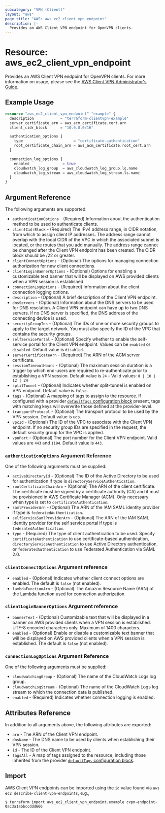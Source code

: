 ```yaml
---
subcategory: "VPN (Client)"
layout: "aws"
page_title: "AWS: aws_ec2_client_vpn_endpoint"
description: |-
  Provides an AWS Client VPN endpoint for OpenVPN clients.
---
```


# Resource: aws_ec2_client_vpn_endpoint

Provides an AWS Client VPN endpoint for OpenVPN clients. For more information on usage, please see the
[AWS Client VPN Administrator's Guide](https://docs.aws.amazon.com/vpn/latest/clientvpn-admin/what-is.html).

## Example Usage

```terraform
resource "aws_ec2_client_vpn_endpoint" "example" {
  description            = "terraform-clientvpn-example"
  server_certificate_arn = aws_acm_certificate.cert.arn
  client_cidr_block      = "10.0.0.0/16"

  authentication_options {
    type                       = "certificate-authentication"
    root_certificate_chain_arn = aws_acm_certificate.root_cert.arn
  }

  connection_log_options {
    enabled               = true
    cloudwatch_log_group  = aws_cloudwatch_log_group.lg.name
    cloudwatch_log_stream = aws_cloudwatch_log_stream.ls.name
  }
}
```

## Argument Reference

The following arguments are supported:

* `authenticationOptions` - (Required) Information about the authentication method to be used to authenticate clients.
* `clientCidrBlock` - (Required) The IPv4 address range, in CIDR notation, from which to assign client IP addresses. The address range cannot overlap with the local CIDR of the VPC in which the associated subnet is located, or the routes that you add manually. The address range cannot be changed after the Client VPN endpoint has been created. The CIDR block should be /22 or greater.
* `clientConnectOptions` - (Optional) The options for managing connection authorization for new client connections.
* `clientLoginBannerOptions` - (Optional) Options for enabling a customizable text banner that will be displayed on AWS provided clients when a VPN session is established.
* `connectionLogOptions` - (Required) Information about the client connection logging options.
* `description` - (Optional) A brief description of the Client VPN endpoint.
* `dnsServers` - (Optional) Information about the DNS servers to be used for DNS resolution. A Client VPN endpoint can have up to two DNS servers. If no DNS server is specified, the DNS address of the connecting device is used.
* `securityGroupIds` - (Optional) The IDs of one or more security groups to apply to the target network. You must also specify the ID of the VPC that contains the security groups.
* `selfServicePortal` - (Optional) Specify whether to enable the self-service portal for the Client VPN endpoint. Values can be `enabled` or `disabled`. Default value is `disabled`.
* `serverCertificateArn` - (Required) The ARN of the ACM server certificate.
* `sessionTimeoutHours` - (Optional) The maximum session duration is a trigger by which end-users are required to re-authenticate prior to establishing a VPN session. Default value is `24` - Valid values: `8 | 10 | 12 | 24`
* `splitTunnel` - (Optional) Indicates whether split-tunnel is enabled on VPN endpoint. Default value is `false`.
* `tags` - (Optional) A mapping of tags to assign to the resource. If configured with a provider [`defaultTags` configuration block](https://registry.terraform.io/providers/hashicorp/aws/latest/docs#default_tags-configuration-block) present, tags with matching keys will overwrite those defined at the provider-level.
* `transportProtocol` - (Optional) The transport protocol to be used by the VPN session. Default value is `udp`.
* `vpcId` - (Optional) The ID of the VPC to associate with the Client VPN endpoint. If no security group IDs are specified in the request, the default security group for the VPC is applied.
* `vpnPort` - (Optional) The port number for the Client VPN endpoint. Valid values are `443` and `1194`. Default value is `443`.

### `authenticationOptions` Argument Reference

One of the following arguments must be supplied:

* `activeDirectoryId` - (Optional) The ID of the Active Directory to be used for authentication if type is `directoryServiceAuthentication`.
* `rootCertificateChainArn` - (Optional) The ARN of the client certificate. The certificate must be signed by a certificate authority (CA) and it must be provisioned in AWS Certificate Manager (ACM). Only necessary when type is set to `certificateAuthentication`.
* `samlProviderArn` - (Optional) The ARN of the IAM SAML identity provider if type is `federatedAuthentication`.
* `selfServiceSamlProviderArn` - (Optional) The ARN of the IAM SAML identity provider for the self service portal if type is `federatedAuthentication`.
* `type` - (Required) The type of client authentication to be used. Specify `certificateAuthentication` to use certificate-based authentication, `directoryServiceAuthentication` to use Active Directory authentication, or `federatedAuthentication` to use Federated Authentication via SAML 2.0.

### `clientConnectOptions` Argument reference

* `enabled` - (Optional) Indicates whether client connect options are enabled. The default is `false` (not enabled).
* `lambdaFunctionArn` - (Optional) The Amazon Resource Name (ARN) of the Lambda function used for connection authorization.

### `clientLoginBannerOptions` Argument reference

* `bannerText` - (Optional) Customizable text that will be displayed in a banner on AWS provided clients when a VPN session is established. UTF-8 encoded characters only. Maximum of 1400 characters.
* `enabled` - (Optional) Enable or disable a customizable text banner that will be displayed on AWS provided clients when a VPN session is established. The default is `false` (not enabled).

### `connectionLogOptions` Argument Reference

One of the following arguments must be supplied:

* `cloudwatchLogGroup` - (Optional) The name of the CloudWatch Logs log group.
* `cloudwatchLogStream` - (Optional) The name of the CloudWatch Logs log stream to which the connection data is published.
* `enabled` - (Required) Indicates whether connection logging is enabled.

## Attributes Reference

In addition to all arguments above, the following attributes are exported:

* `arn` - The ARN of the Client VPN endpoint.
* `dnsName` - The DNS name to be used by clients when establishing their VPN session.
* `id` - The ID of the Client VPN endpoint.
* `tagsAll` - A map of tags assigned to the resource, including those inherited from the provider [`defaultTags` configuration block](https://registry.terraform.io/providers/hashicorp/aws/latest/docs#default_tags-configuration-block).

## Import

AWS Client VPN endpoints can be imported using the `id` value found via `aws ec2 describe-client-vpn-endpoints`, e.g.,

```
$ terraform import aws_ec2_client_vpn_endpoint.example cvpn-endpoint-0ac3a1abbccddd666
```

<!-- cache-key: cdktf-0.17.0-pre.15 input-a26501efa4c7174b2c2cb5dadf20d0288919ea642f95616bb9aaec5a718b6122 -->
